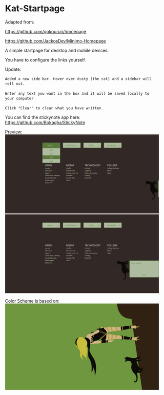 Kat-Startpage
=============
Adapted from:

  https://github.com/gokoururi/homepage
  
  https://github.com/JackosDev/Minimo-Homepage
  
A simple startpage for desktop and mobile devices.

You have to configure the links yourself.

Update:

  	Added a new side bar. Hover over dusty (the cat) and a sidebar will roll out.
  
  	Enter any text you want in the box and it will be saved locally to your computer
  
	Click "Clear" to clear what you have written.


You can find the stickynote app here: https://github.com/Bokagha/StickyNote


Preview: 
![Alt text](/preview.png)
![Alt text](/sidebar.png)

Color Scheme is based on:
![Alt text](/gravityrush.png)
